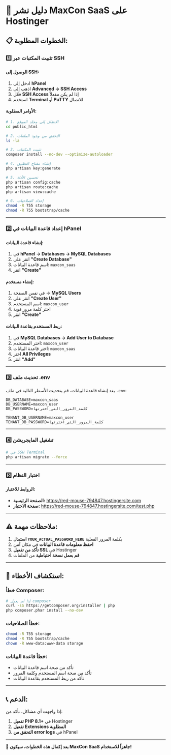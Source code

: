 # 🚀 دليل نشر MaxCon SaaS على Hostinger

## 📋 **الخطوات المطلوبة:**

### **1️⃣ تثبيت المكتبات عبر SSH**

#### **الوصول إلى SSH:**
1. ادخل إلى **hPanel**
2. اذهب إلى **Advanced → SSH Access**
3. فعّل **SSH Access** إذا لم يكن مفعلاً
4. استخدم **Terminal** أو **PuTTY** للاتصال

#### **الأوامر المطلوبة:**
```bash
# 1. الانتقال إلى مجلد الموقع
cd public_html

# 2. التحقق من وجود الملفات
ls -la

# 3. تثبيت المكتبات
composer install --no-dev --optimize-autoloader

# 4. إنشاء مفتاح التطبيق
php artisan key:generate

# 5. تحسين الأداء
php artisan config:cache
php artisan route:cache
php artisan view:cache

# 6. إعداد الصلاحيات
chmod -R 755 storage
chmod -R 755 bootstrap/cache
```

---

### **2️⃣ إعداد قاعدة البيانات في hPanel**

#### **إنشاء قاعدة البيانات:**
1. في **hPanel → Databases → MySQL Databases**
2. انقر على **"Create Database"**
3. اسم قاعدة البيانات: `maxcon_saas`
4. انقر **"Create"**

#### **إنشاء مستخدم:**
1. في نفس الصفحة → **MySQL Users**
2. انقر على **"Create User"**
3. اسم المستخدم: `maxcon_user`
4. اختر كلمة مرور قوية
5. انقر **"Create"**

#### **ربط المستخدم بقاعدة البيانات:**
1. في **MySQL Databases → Add User to Database**
2. اختر المستخدم: `maxcon_user`
3. اختر قاعدة البيانات: `maxcon_saas`
4. اختر **All Privileges**
5. انقر **"Add"**

---

### **3️⃣ تحديث ملف .env**

بعد إنشاء قاعدة البيانات، قم بتحديث الأسطر التالية في ملف `.env`:

```env
DB_DATABASE=maxcon_saas
DB_USERNAME=maxcon_user
DB_PASSWORD=كلمة_المرور_التي_اخترتها

TENANT_DB_USERNAME=maxcon_user
TENANT_DB_PASSWORD=كلمة_المرور_التي_اخترتها
```

---

### **4️⃣ تشغيل المايجريشن**

```bash
# في SSH Terminal
php artisan migrate --force
```

---

### **5️⃣ اختبار النظام**

#### **الروابط للاختبار:**
- **الصفحة الرئيسية:** https://red-mouse-794847.hostingersite.com
- **صفحة الاختبار:** https://red-mouse-794847.hostingersite.com/test.php

---

## ⚠️ **ملاحظات مهمة:**

1. **استبدل `YOUR_ACTUAL_PASSWORD_HERE`** بكلمة المرور الفعلية
2. **احفظ معلومات قاعدة البيانات** في مكان آمن
3. **تأكد من تفعيل SSL** في Hostinger
4. **قم بعمل نسخة احتياطية** من الملفات

---

## 🔧 **استكشاف الأخطاء:**

### **خطأ Composer:**
```bash
# إذا لم يعمل composer
curl -sS https://getcomposer.org/installer | php
php composer.phar install --no-dev
```

### **خطأ الصلاحيات:**
```bash
chmod -R 755 storage
chmod -R 755 bootstrap/cache
chown -R www-data:www-data storage
```

### **خطأ قاعدة البيانات:**
- تأكد من صحة اسم قاعدة البيانات
- تأكد من صحة اسم المستخدم وكلمة المرور
- تأكد من ربط المستخدم بقاعدة البيانات

---

## 📞 **الدعم:**

إذا واجهت أي مشاكل، تأكد من:
1. **تفعيل PHP 8.1+** في Hostinger
2. **تفعيل Extensions المطلوبة**
3. **التحقق من error logs** في hPanel

---

**🎉 بعد إكمال هذه الخطوات، سيكون MaxCon SaaS جاهزاً للاستخدام!**
